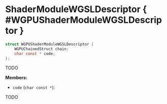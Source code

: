 

# ShaderModuleWGSLDescriptor { #WGPUShaderModuleWGSLDescriptor }

```C
struct WGPUShaderModuleWGSLDescriptor {
    WGPUChainedStruct chain;
    char const * code;
};
```


TODO


**Members:**


 - `code` (`char const *`):


TODO




